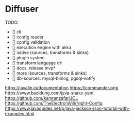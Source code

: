 # Diffuser

TODO:
 - [] cli
 - [] config reader
 - [] config validation
 - [] execution engine with akka
 - [] native (sources, transforms & sinks)
 - [] plugin system
 - [] transform language drl
 - [] docs, release mvp*
 - [] more (sources, transforms & sinks)
 - [] db-sources: mysql-binlog, pgsql-notify

https://javalin.io/documentation
https://jcommander.org/
https://www.baeldung.com/java-snake-yaml
https://github.com/kamranzafar/JCL
https://github.com/TheElectronWill/Night-Config
https://www.javaguides.net/p/java-jackson-json-tutorial-with-examples.html



